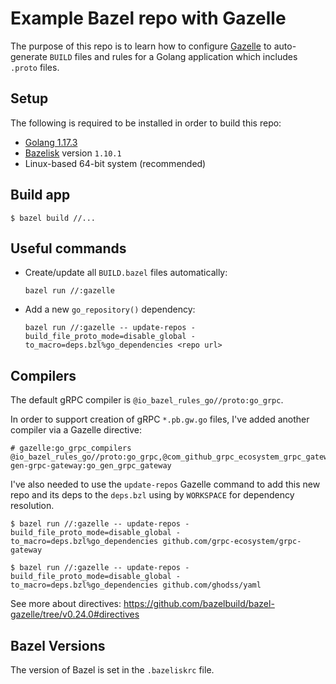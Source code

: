 # Example Bazel repo with Gazelle

The purpose of this repo is to learn how to configure [Gazelle](https://github.com/bazelbuild/bazel-gazelle) to auto-generate `BUILD` files and rules for a Golang application which includes `.proto` files. 

## Setup

The following is required to be installed in order to build this repo:

- [Golang 1.17.3](https://go.dev/doc/install)
- [Bazelisk](https://docs.bazel.build/versions/main/install-bazelisk.html) version `1.10.1`
- Linux-based 64-bit system (recommended)

## Build app

```
$ bazel build //...
```

## Useful commands

- Create/update all `BUILD.bazel` files automatically:
    ```
    bazel run //:gazelle
    ```
- Add a new `go_repository()` dependency:
    ```
    bazel run //:gazelle -- update-repos -build_file_proto_mode=disable_global -to_macro=deps.bzl%go_dependencies <repo url>
    ```

## Compilers

The default gRPC compiler is `@io_bazel_rules_go//proto:go_grpc`. 

In order to support creation of gRPC `*.pb.gw.go` files, I've added another compiler via a Gazelle directive:

```
# gazelle:go_grpc_compilers @io_bazel_rules_go//proto:go_grpc,@com_github_grpc_ecosystem_grpc_gateway//protoc-gen-grpc-gateway:go_gen_grpc_gateway
```

I've also needed to use the `update-repos` Gazelle command to add this new repo and its deps to the `deps.bzl` using by `WORKSPACE` for dependency resolution.

```
$ bazel run //:gazelle -- update-repos -build_file_proto_mode=disable_global -to_macro=deps.bzl%go_dependencies github.com/grpc-ecosystem/grpc-gateway 

$ bazel run //:gazelle -- update-repos -build_file_proto_mode=disable_global -to_macro=deps.bzl%go_dependencies github.com/ghodss/yaml
```

See more about directives: https://github.com/bazelbuild/bazel-gazelle/tree/v0.24.0#directives

## Bazel Versions

The version of Bazel is set in the `.bazeliskrc` file.